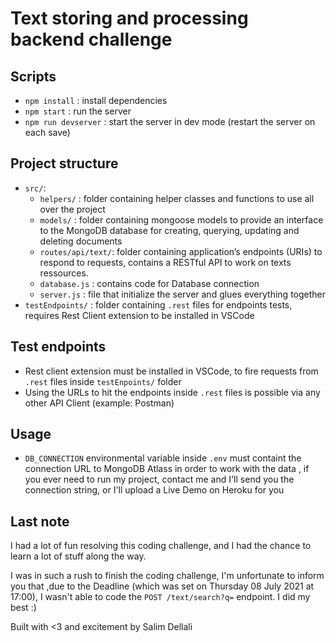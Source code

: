 # Text storing and processing backend challenge

## Scripts

- `npm install` : install dependencies
- `npm start` : run the server
- `npm run devserver` : start the server in dev mode (restart the server on each save)

## Project structure

- `src/`:
  - `helpers/` : folder containing helper classes and functions to use all over the project
  - `models/` : folder containing mongoose models to provide an interface to the MongoDB database for creating, querying, updating and deleting documents
  - `routes/api/text/`: folder containing application’s endpoints (URIs) to respond to requests, contains a RESTful API to work on texts ressources.
  - `database.js` : contains code for Database connection
  - `server.js` : file that initialize the server and glues everything together
- `testEndpoints/` : folder containing `.rest` files for endpoints tests, requires Rest Client extension to be installed in VSCode

## Test endpoints

- Rest client extension must be installed in VSCode, to fire requests from `.rest` files inside `testEnpoints/` folder
- Using the URLs to hit the endpoints inside `.rest` files is possible via any other API Client (example: Postman)

## Usage

- `DB_CONNECTION` environmental variable inside `.env` must containt the connection URL to MongoDB Atlass in order to work with the data , if you ever need to run my project, contact me and I'll send you the connection string, or I'll upload a Live Demo on Heroku for you

## Last note

I had a lot of fun resolving this coding challenge, and I had the chance to learn a lot of stuff along the way.

I was in such a rush to finish the coding challenge, I'm unfortunate to inform you that ,due to the Deadline (which was set on Thursday 08 July 2021 at 17:00), I wasn't able to code the `POST /text/search?q=` endpoint. I did my best :)

Built with <3 and excitement by Salim Dellali
